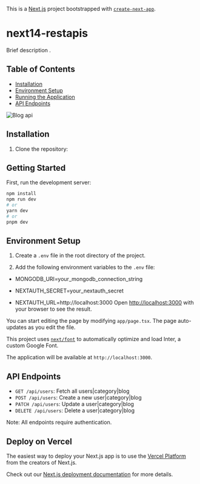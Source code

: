 This is a [Next.js](https://nextjs.org/) project bootstrapped with [`create-next-app`](https://github.com/vercel/next.js/tree/canary/packages/create-next-app).
# next14-restapis

Brief description .

## Table of Contents

- [Installation](#installation)
- [Environment Setup](#environment-setup)
- [Running the Application](#running-the-application)
- [API Endpoints](#api-endpoints)

![Blog api](https://github.com/user-attachments/assets/bd5e6e77-896f-473a-8e74-36879a8c47d8)

## Installation

1. Clone the repository:
## Getting Started

First, run the development server:

```bash
npm install
npm run dev
# or
yarn dev
# or
pnpm dev
```
## Environment Setup

1. Create a `.env` file in the root directory of the project.

2. Add the following environment variables to the `.env` file:
- MONGODB_URI=your_mongodb_connection_string
* NEXTAUTH_SECRET=your_nextauth_secret
+ NEXTAUTH_URL=http://localhost:3000
Open [http://localhost:3000](http://localhost:3000) with your browser to see the result.

You can start editing the page by modifying `app/page.tsx`. The page auto-updates as you edit the file.

This project uses [`next/font`](https://nextjs.org/docs/basic-features/font-optimization) to automatically optimize and load Inter, a custom Google Font.

The application will be available at `http://localhost:3000`.

## API Endpoints

- `GET /api/users`: Fetch all users|category|blog
- `POST /api/users`: Create a new user|category|blog
- `PATCH /api/users`: Update a user|category|blog
- `DELETE /api/users`: Delete a user|category|blog

Note: All endpoints require authentication.


## Deploy on Vercel

The easiest way to deploy your Next.js app is to use the [Vercel Platform](https://vercel.com/new?utm_medium=default-template&filter=next.js&utm_source=create-next-app&utm_campaign=create-next-app-readme) from the creators of Next.js.

Check out our [Next.js deployment documentation](https://nextjs.org/docs/deployment) for more details.
